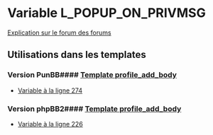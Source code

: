 # Variable L_POPUP_ON_PRIVMSG
[Explication sur le forum des forums](http://forum.forumactif.com/t294113-listing-des-variables#L_POPUP_ON_PRIVMSG)
## Utilisations dans les templates
### Version PunBB#### [Template profile_add_body](punbb/profile_add_body.md)
* [Variable à la ligne 274](../punbb/profile_add_body.tpl#L274)
### Version phpBB2#### [Template profile_add_body](subsilver/profile_add_body.md)
* [Variable à la ligne 226](../subsilver/profile_add_body.tpl#L226)